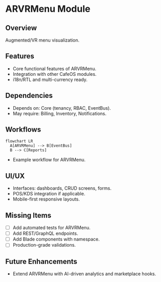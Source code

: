 # ARVRMenu Module

## Overview
Augmented/VR menu visualization.

## Features
- Core functional features of ARVRMenu.
- Integration with other CafeOS modules.
- i18n/RTL and multi-currency ready.

## Dependencies
- Depends on: Core (tenancy, RBAC, EventBus).
- May require: Billing, Inventory, Notifications.

## Workflows
```mermaid
flowchart LR
  A[ARVRMenu] --> B[EventBus]
  B --> C[Reports]
```
- Example workflow for ARVRMenu.

## UI/UX
- Interfaces: dashboards, CRUD screens, forms.
- POS/KDS integration if applicable.
- Mobile-first responsive layouts.

## Missing Items
- [ ] Add automated tests for ARVRMenu.
- [ ] Add REST/GraphQL endpoints.
- [ ] Add Blade components with namespace.
- [ ] Production-grade validations.

## Future Enhancements
- Extend ARVRMenu with AI-driven analytics and marketplace hooks.
